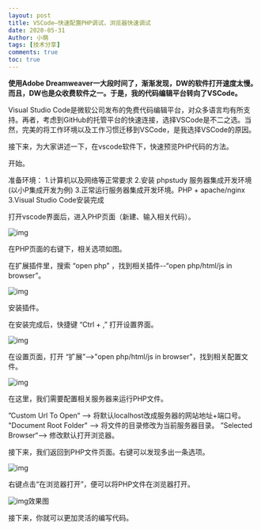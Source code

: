 ```yaml
---
layout: post
title: VSCode–快速配置PHP调试，浏览器快速调试
date: 2020-05-31
Author: 小萌 
tags: [技术分享]
comments: true
toc: true
---
```


**使用Adobe Dreamweaver一大段时间了，渐渐发现，DW的软件打开速度太慢。而且，DW也是众收费软件之一。于是，我的代码编辑平台转向了VSCode。**



Visual Studio Code是微软公司发布的免费代码编辑平台，对众多语言均有所支持。再者，考虑到GitHub的托管平台的快速连接，选择VSCode是不二之选。当然，完美的将工作环境以及工作习惯迁移到VSCode，是我选择VSCode的原因。

接下来，为大家讲述一下，在vscode软件下，快速预览PHP代码的方法。

开始。

准备环境：
1.计算机以及网络等正常要求
2.安装 phpstudy 服务器集成开发环境(以小P集成开发为例)
3.正常运行服务器集成开发环境。PHP + apache/nginx
3.Visual Studio Code安装完成

打开vscode界面后，进入PHP页面（新建、输入相关代码）。

![img](https://blaclacloud.coding.net/p/tcshare/d/tcsharea/git/raw/master/image/0523/2020-05-23_214906.jpg)

在PHP页面的右键下，相关选项如图。

在扩展插件里，搜索 “open php” ，找到相关插件--“open php/html/js in browser”。

![img](https://blaclacloud.coding.net/p/tcshare/d/tcsharea/git/raw/master/image/0523/2020-05-23_215103.jpg)

安装插件。

在安装完成后，快捷键 “Ctrl + ,” 打开设置界面。

![img](https://blaclacloud.coding.net/p/tcshare/d/tcsharea/git/raw/master/image/0523/2020-05-23_215255.jpg)

在设置页面，打开 “扩展”-->"open php/html/js in browser"，找到相关配置文件。

![img](https://blaclacloud.coding.net/p/tcshare/d/tcsharea/git/raw/master/image/0523/2020-05-23_215358.jpg)

在这里，我们需要配置相关服务器来运行PHP文件。

”Custom Url To Open“ --> 将默认localhost改成服务器的网站地址+端口号。
"Document Root Folder" --> 将文件的目录修改为当前服务器目录。
”Selected Browser“--> 修改默认打开浏览器。

接下来，我们返回到PHP文件页面。右键可以发现多出一条选项。

![img](https://blaclacloud.coding.net/p/tcshare/d/tcsharea/git/raw/master/image/0523/2020-05-23_215434.jpg)

右键点击“在浏览器打开”，便可以将PHP文件在浏览器打开。

![img](https://blaclacloud.coding.net/p/tcshare/d/tcsharea/git/raw/master/image/0523/2020-05-23_215604.jpg)效果图

接下来，你就可以更加灵活的编写代码。